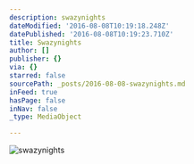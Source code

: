 ```yaml
---
description: swazynights
dateModified: '2016-08-08T10:19:18.248Z'
datePublished: '2016-08-08T10:19:23.710Z'
title: Swazynights
author: []
publisher: {}
via: {}
starred: false
sourcePath: _posts/2016-08-08-swazynights.md
inFeed: true
hasPage: false
inNav: false
_type: MediaObject

---
```

![swazynights](https://the-grid-user-content.s3-us-west-2.amazonaws.com/b7e657d7-079b-4acd-a83b-c7d7f1baa497.png)